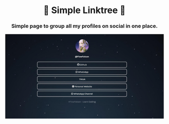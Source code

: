 <h1 align="center">🌲 Simple Linktree 🌲</h1>
<h3 align="center">Simple page to group all my profiles on social in one place.</h3>

<p align="center">
  <img alt="screenshot" src="screenshot.png">
</p>
